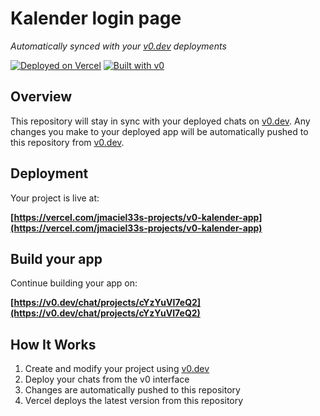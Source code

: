 # Kalender login page

*Automatically synced with your [v0.dev](https://v0.dev) deployments*

[![Deployed on Vercel](https://img.shields.io/badge/Deployed%20on-Vercel-black?style=for-the-badge&logo=vercel)](https://vercel.com/jmaciel33s-projects/v0-kalender-app)
[![Built with v0](https://img.shields.io/badge/Built%20with-v0.dev-black?style=for-the-badge)](https://v0.dev/chat/projects/cYzYuVI7eQ2)

## Overview

This repository will stay in sync with your deployed chats on [v0.dev](https://v0.dev).
Any changes you make to your deployed app will be automatically pushed to this repository from [v0.dev](https://v0.dev).

## Deployment

Your project is live at:

**[https://vercel.com/jmaciel33s-projects/v0-kalender-app](https://vercel.com/jmaciel33s-projects/v0-kalender-app)**

## Build your app

Continue building your app on:

**[https://v0.dev/chat/projects/cYzYuVI7eQ2](https://v0.dev/chat/projects/cYzYuVI7eQ2)**

## How It Works

1. Create and modify your project using [v0.dev](https://v0.dev)
2. Deploy your chats from the v0 interface
3. Changes are automatically pushed to this repository
4. Vercel deploys the latest version from this repository